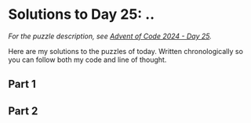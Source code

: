 # Solutions to Day 25: ..

*For the puzzle description, see [Advent of Code 2024 - Day 25](https://adventofcode.com/2024/day/25).*

Here are my solutions to the puzzles of today. Written chronologically so you can follow both my code and line of thought.

## Part 1



## Part 2

